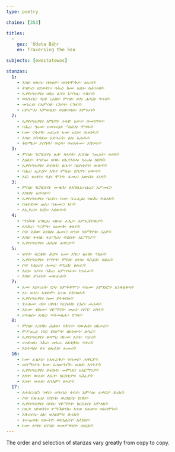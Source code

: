 ```yaml
---
type: poetry

chaine: [353]

titles:
  -
    gez: ʿUdata Bāḥr
    en: Traversing the Sea

subjects: [ewostatewos]

stanzas:
  1:
    - እንዘ፡ ሀሎኩ፡ በተሰዶ፡ ወበተሞቅሖ፡ ዕጹብ፨
    - ተዝካረ፡ ዕድወተከ፡ ባሕረ፡ ከመ፡ እዜኑ፡ ለሕዝብ፨
    - ኤዎስጣቴዎስ፡ ሀበኒ፡ ልሳነ፡ አግዓዚ፡ ጥበብ፨
    - ወአንብር፡ ዲበ፡ ርእስየ፡ ምስለ፡ ቃለ፡ ሐዲስ፡ ንባብ፨
    - መንፈሰ፡ በአምሳለ፡ ርእየተ፡ ርግብ፨
    - ዘይነሥእ፡ እምወልድ፡ ወዘይወፅእ፡ እምአብ፨
  2:
    - ኤዎስጣቴዎስ፡ ለሚናስ፡ ተላዌ፡ አሠሩ፡ ወመንገዱ፨
    - ባሕረ፡ ግሩመ፡ ዘመፍርህ፡ ማዕበለ፡ ሞገዱ፨
    - ከመ፡ ኖትያዊ፡ ጠቢብ፡ አመ፡ ዐደወ፡ በዘብዱ፨
    - እንዘ፡ ይትባደሩ፡ አድባራት፡ ለለ፡ አሐዱ፨
    - ቅድሜሁ፡ ይስግዱ፡ ወረዱ፡ ወሩጸቶሙ፡ አግሀዱ፨
  3:
    - ምስለ፡ ጎርጎርዮስ፡ ሊቀ፡ ጳጳሳት፡ እንበለ፡ ኀጢአት፡ ወዕዳ፨
    - ለዕለተ፡ ተዝካሩ፡ ዐባይ፡ ዘኢየአክላ፡ ስራሐ፡ ክበዳ፨
    - ኤዎስጣቴዎስ፡ ይብሉከ፡ ለቤተ፡ ክርስቲያን፡ ውሉዳ፨
    - ባሕረ፡ ኢያሪኮ፡ እንዘ፡ ምሉእ፡ ድንጋን፡ ዐውዳ፨
    - እፎ፡ ጾረተከ፡ ዲበ፡ ሞገዳ፡ ሐመረ፡ አጽፍከ፡ አነዳ፨
  3:
    - ምስለ፡ ጎርጎርዮስ፡ ሙቁሕ፡ ለእግዚአብሔር፡ አሥመርኮ
    - እንበለ፡ አውክኮ፨
    - ኤዎስጣቴዎስ፡ ኀረይከ፡ ከመ፡ ሱራፌል፡ ንጽሕ፡ ተልእኮ፨
    - በዘብድወ፡ ጠሊ፡ በሐመር፡ አኮ፨
    - ለኢያሪኮ፡ እፎኑ፡ አደውኮ፨
  4:
    - ማዕቅበ፡ እግዚእ፡ ብፁዕ፡ ፈሊሶ፡ እምኢትዮጵያ፨
    - ለባሕር፡ ግርምት፡ ዘዕሙቅ፡ ቀለያ፨
    - ሶበ፡ አደወ፡ እንበለ፡ ሐመር፡ ጽንዐ፡ ሃይማኖቱ፡ ርእያ፨
    - እንዘ፡ ትብል፡ ተፈሢሐ፡ ወደሰቶ፡ አርማንያ፨
    - ኤዎስጣቴዎስ፡ ሐዲስ፡ ሐዋርያ፨
  5:
    - ፍኖተ፡ ቂርቆስ፡ ሕፃን፡ አመ፡ እግረ፡ ልብከ፡ ኀለፈ፨
    - ኤዎስጣቴዎስ፡ ትሣየጥ፡ ምስለ፡ ዕንቈ፡ ባሕርይ፡ ሰደፈ፨
    - ሶበ፡ ከልኡከ፡ ሐመረ፡ ወጊረከ፡ ዐጽፈ፨
    - እፎኑ፡ ዐዶከ፡ ባሕረ፡ እምከንፊፍ፡ ክንፈፈ፨
    - እንዘ፡ ታነብብ፡ መጽሐፈ፨
  7:
    - አመ፡ አድባራት፡ ሮጻ፡ እምቅዋሞን፡ ወአመ፡ እምድሮን፡ አንቀልቀላ፨
    - አነ፡ ወአነ፡ እቀድም፡ እንዘ፡ ይትበሀላ፨
    - ኤዎስጣቴዎስ፡ ከመ፡ ይትቀበላ፨
    - ተፈጸመ፡ ብከ፡ ዘይቤ፡ ክርስቶስ፡ ርእሰ፡ መሐላ፨
    - እስመ፡ ብክሙ፡ ሃይማኖት፡ መጠነ፡ ስናፔ፡ አካላ፨
    - ታፍልሱ፡ ደብረ፡ ወትመልሑ፡ ስግላ፨
  8:
    - ምስለ፡ አጋቦስ፡ ሐቌሁ፡ በቅናተ፡ ጳውሎስ፡ ዘአሠረ፨
    - ምሥጢረ፡ ነገር፡ ይክሥት፡ ዘይከውን፡ ድኅረ፨
    - ኤዎስጣቴዎስ፡ ቀዳሚ፡ በከመ፡ አዶከ፡ ባህረ፨
    - ታዕድወኒ፡ ባሕረ፡ መከራ፡ ለደቂቅከ፡ ኅቡረ፨
    - አስተዳሉ፡ ለነ፡ ዐጽፈከ፡ ሐመረ፨
  16:
    - ከመ፡ ፊልጶስ፡ ዘአፍራቅያ፡ ትሰመይ፡ ሐዋርያ፨
    - ወሰማዕተኒ፡ ከመ፡ ኤላውትሮስ፡ ወልደ፡ እንትያ፨
    - ኤዎስጣቴዎስ፡ ይብሉከ፡ መምህር፡ ዘአርማንያ፨
    - አንተ፡ ውእቱ፡ ለቤተ፡ ክርስቲያን፡ ባሕርያ፨
    - አንተ፡ ውእቱ፡ ለዓለም፡ ፀሓያ፨
  17:
    - ለተበርብሮ፡ ንዋይ፡ ወግብረ፡ ተሰዶ፡ አምሳለ፡ ሐዋርያ፡ ድሩክ፨
    - ሶበ፡ በጽሑኒ፡ በከንቱ፡ ወረከቡኒ፡ በበክ፨
    - ኤዎስጣቴዎስ፡ ሰባኬ፡ ሃይማኖተ፡ ክርስቶስ፡ አምላክ፨
    - በጸጋ፡ ዕድወትከ፡ ተማሕፀንኩ፡ እንዘ፡ እጼወን፡ ወአሰምክ፨
    - አቅረብኩ፡ ለከ፡ ወለስምከ፡ ቡሩክ፨
    - ትሠጠወኒ፡ ጸሎትየ፡ ወስእለትየ፡ ለላእክ፨
    - ከመ፡ ዕጣን፡ ዘነግህ፡ ወመሥዋዕት፡ ዘሰርክ፨
---
```

The order and selection of stanzas vary greatly from copy to copy.